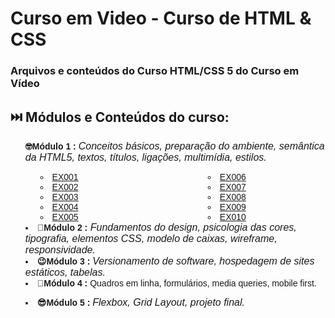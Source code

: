 # Curso em Video - Curso de HTML & CSS

### Arquivos e conteúdos do Curso HTML/CSS 5 do Curso em Vídeo

## :next_track_button: Módulos e Conteúdos do curso:

<div style= "font-family: 'Montserrat', sans-serif;">
   <ul style="list-style-position: inside;
  
  
  list-style-type: '\2714\00A0\00A0'">
    <li><b>🤓Módulo 1 : <span class ="textos" style="font-weight: 300; font-style: italic; font-size: 16px">Conceitos básicos, preparação do ambiente,
semântica da HTML5, textos, títulos, ligações,
multimídia, estilos.</span></b></li>
       <ul style="columns: 2; column-gap: 80px;">
       <li> <a href="https://arawns1.github.io/Curso-em-Video-Curso-HTML/exercicios/mod.%2001/001/index.html"> EX001 </a></li>
        <li> <a href="https://arawns1.github.io/Curso-em-Video-Curso-HTML/exercicios/mod.%2001/002/index.html"> EX002 </a></li>
         <li> <a href="https://arawns1.github.io/Curso-em-Video-Curso-HTML/exercicios/mod.%2001/003/index.html"> EX003 </a></li>
          <li> <a href="https://arawns1.github.io/Curso-em-Video-Curso-HTML/exercicios/mod.%2001/004/index.html"> EX004 </a></li>
           <li> <a href="https://arawns1.github.io/Curso-em-Video-Curso-HTML/exercicios/mod.%2001/005/index.html"> EX005 </a></li>
            <li> <a href="https://arawns1.github.io/Curso-em-Video-Curso-HTML/exercicios/mod.%2001/006/index.html"> EX006 </a></li>
        <li> <a href="https://arawns1.github.io/Curso-em-Video-Curso-HTML/exercicios/mod.%2001/007/index.html"> EX007 </a></li>
         <li> <a href="https://arawns1.github.io/Curso-em-Video-Curso-HTML/exercicios/mod.%2001/008/index.html"> EX008 </a></li>
          <li> <a href="https://arawns1.github.io/Curso-em-Video-Curso-HTML/exercicios/mod.%2001/009/index.html"> EX009 </a></li>
           <li> <a href="https://arawns1.github.io/Curso-em-Video-Curso-HTML/exercicios/mod.%2001/010/index.html"> EX010 </a></li>
       </ul>
       <li><b>🧐Módulo 2 :</b><span style="font-weight: 300; font-style: italic; font-size: 16px"> Fundamentos do design, psicologia das cores, tipografia, elementos CSS, modelo de caixas, wireframe, responsividade.</span></li> 
       <li><b>😉Módulo 3 : </b> <span style ="font-weight: 300; font-style: italic; font-size: 16px"> Versionamento de software, hospedagem de sites
estáticos, tabelas.</span></li> 
       <li><b>🤩Módulo 4 : </b> <span style="font-weight: 300; font-style: italic; font-size: 16px"></span> Quadros em linha, formulários, media queries,
           mobile first.</span></li> 
<li><b>😎Módulo 5 : </b> <span style = "font-weight: 300; font-style: italic; font-size: 16px"> Flexbox, Grid Layout, projeto final.</span></li> 
</ul> 
</div>
